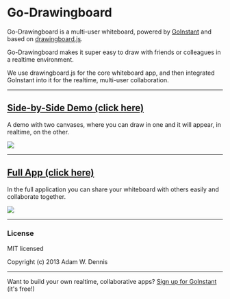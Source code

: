 # Go-Drawingboard

Go-Drawingboard is a multi-user whiteboard, powered by [GoInstant](http://www.goinstant.com/) and
based on [drawingboard.js](https://github.com/Leimi/drawingboard.js).

Go-Drawingboard makes it super easy to draw with friends or colleagues in a realtime environment.

We use drawingboard.js for the core whiteboard app, and then integrated GoInstant into it for the
realtime, multi-user collaboration.

---

## [**Side-by-Side Demo (click here)**](http://adamwdennis.github.io/Go-Drawingboard/demo.html)

A demo with two canvases, where you can draw in one and it will appear, in realtime, on the other.

![](http://dl.dropbox.com/u/89302369/Screenshots/rq674b_i2ygl.png)

---

## [**Full App (click here)**](http://adamwdennis.github.io/Go-Drawingboard)

In the full application you can share your whiteboard with others easily and collaborate together.

![](http://dl.dropbox.com/u/89302369/Screenshots/7lps24opu188.png)

---

### License

MIT licensed

Copyright (c) 2013 Adam W. Dennis

---

Want to build your own realtime, collaborative apps? [Sign up for GoInstant](https://goinstant.com) (it's free!)
